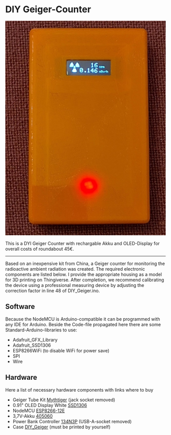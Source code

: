 # DIY Geiger-Counter

![Geiger-Counter Front](pictures/front.jpg)

This is a DYI Geiger Counter with rechargable Akku and OLED-Display for overall costs of roundabout 45€.

----------

Based on an inexpensive kit from China, a Geiger counter for monitoring the radioactive ambient radiation was created.
The required electronic components are listed below. I provide the appropriate housing as a model for 3D printing on Thingiverse.
After completion, we recommend calibrating the device using a professional measuring device by adjusting the correction factor in line 48 of DIY_Geiger.ino.

## Software 
Because the NodeMCU is Arduino-compatible it can be programmed with any IDE for Arduino. Beside the Code-file propagated here there are some Standard-Arduino-libraries to use:

* Adafruit_GFX_Library
* Adafruit_SSD1306
* ESP8266WiFi (to disable WiFi for power save)
* SPI
* Wire

## Hardware 
Here a list of necessary hardware components with links where to buy

* Geiger Tube Kit [Mythtiger](https://www.aliexpress.com/item/1005004074451147.html) (jack socket removed)
* 0.91" OLED Display White [SSD1306 ](https://www.aliexpress.com/item/32879702750.html) 
* NodeMCU [ESP8266-12E](https://www.aliexpress.com/item/33010335367.html)
* 3,7V-Akku [405060](https://www.aliexpress.com/item/1005003746052381.html)
* Power Bank Controller [134N3P](https://www.aliexpress.com/item/33005568006.html) (USB-A-socket removed)
* Case [DIY_Geiger](https://www.thingiverse.com/thing:5507322) (must be printed by yourself)


